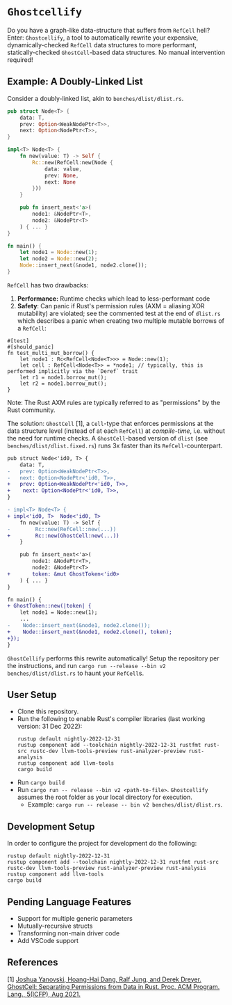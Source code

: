 # `Ghostcellify` 



Do you have a graph-like data-structure that suffers from `RefCell` hell? Enter: `Ghostcellify`, a tool to automatically rewrite 
your expensive, dynamically-checked `RefCell` data structures to more performant, statically-checked `GhostCell`-based data structures. No manual intervention required!

## Example: A Doubly-Linked List

Consider a doubly-linked list, akin to `benches/dlist/dlist.rs`. 

```rust
pub struct Node<T> {
    data: T,
    prev: Option<WeakNodePtr<T>>,
    next: Option<NodePtr<T>>,
}

impl<T> Node<T> { 
    fn new(value: T) -> Self {
        Rc::new(RefCell:new(Node { 
            data: value,
            prev: None,
            next: None
        }))
    }

    pub fn insert_next<'a>(
        node1: &NodePtr<T>,
        node2: &NodePtr<T>
    ) { ... }
}

fn main() { 
    let node1 = Node::new(1);
    let node2 = Node::new(2);
    Node::insert_next(&node1, node2.clone());
}
```

`RefCell` has two drawbacks: 
1. **Performance:** Runtime checks which lead to less-performant code
2. **Safety**: Can panic if Rust's permission rules (AXM = aliasing XOR mutability) are violated; see the commented test at the end of `dlist.rs` which describes a panic when creating two multiple mutable borrows of a `RefCell`:

```
#[test]
#[should_panic]
fn test_multi_mut_borrow() {
    let node1 : Rc<RefCell<Node<T>>> = Node::new(1);
    let cell : RefCell<Node<T>> = *node1; // typically, this is performed implicitly via the `Deref` trait
    let r1 = node1.borrow_mut();
    let r2 = node1.borrow_mut();
}
```

Note: The Rust AXM rules are typically referred to as "permissions" by the Rust community. 

The solution: `GhostCell` [1], a `Cell`-type that enforces permissions at the data structure level (instead of at each `RefCell`) at *compile-time*, i.e. without the need for runtime checks. A `GhostCell`-based version of `dlist` (see `benches/dlist/dlist.fixed.rs`) runs 3x faster than its `RefCell`-counterpart. 


```diff
pub struct Node<'id0, T> {
    data: T,
-   prev: Option<WeakNodePtr<T>>,
-   next: Option<NodePtr<'id0, T>>,
+   prev: Option<WeakNodePtr<'id0, T>>,
+    next: Option<NodePtr<'id0, T>>,
}

- impl<T> Node<T> { 
+ impl<'id0, T>  Node<'id0, T>
    fn new(value: T) -> Self {
-        Rc::new(RefCell::new(...))    
+        Rc::new(GhostCell:new(...))
    }

    pub fn insert_next<'a>(
        node1: &NodePtr<T>,
        node2: &NodePtr<T>
+       token: &mut GhostToken<'id0>
    ) { ... }
}

fn main() { 
+ GhostToken::new(|token| { 
    let node1 = Node::new(1);
    ...
-    Node::insert_next(&node1, node2.clone());
+    Node::insert_next(&node1, node2.clone(), token);
+});  
}
```

`GhostCellify` performs this rewrite automatically! Setup the repository per the instructions, and run `cargo run --release --bin v2 benches/dlist/dlist.rs` to haunt your `RefCell`s. 


## User Setup
- Clone this repository. 
- Run the following to enable Rust's compiler libraries (last working version: 31 Dec 2022):
    ```
    rustup default nightly-2022-12-31
    rustup component add --toolchain nightly-2022-12-31 rustfmt rust-src rustc-dev llvm-tools-preview rust-analyzer-preview rust-analysis
    rustup component add llvm-tools
    cargo build
    ```
- Run `cargo build`
- Run `cargo run -- release --bin v2 <path-to-file>`. `Ghostcellify` assumes the root folder as your local directory for execution.        
  - Example: `cargo run -- release -- bin v2 benches/dlist/dlist.rs`.  


##  Development Setup
In order to configure the project for development do the following:

```
rustup default nightly-2022-12-31
rustup component add --toolchain nightly-2022-12-31 rustfmt rust-src rustc-dev llvm-tools-preview rust-analyzer-preview rust-analysis
rustup component add llvm-tools
cargo build
```

## Pending Language Features
- Support for multiple generic parameters
- Mutually-recursive structs
- Transforming non-main driver code
- Add VSCode support

## References

[1] [Joshua Yanovski, Hoang-Hai Dang, Ralf Jung, and Derek Dreyer.
GhostCell: Separating Permissions from Data in Rust. Proc. ACM Program. Lang., 5(ICFP), Aug 2021.](https://plv.mpi-sws.org/rustbelt/ghostcell/paper.pdf)

